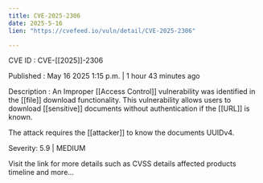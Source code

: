 ```yaml
---
title: CVE-2025-2306
date: 2025-5-16
lien: "https://cvefeed.io/vuln/detail/CVE-2025-2306"

---
```


CVE ID : CVE-[[2025]]-2306

Published :  May 16
2025
1:15 p.m. | 1 hour
43 minutes ago

Description : An Improper [[Access Control]] vulnerability was
identified in the [[file]] download functionality. This vulnerability allows users
to download [[sensitive]] documents without authentication
if the [[URL]] is known.



The attack
requires the [[attacker]] to know the documents UUIDv4.

Severity: 5.9 | MEDIUM

Visit the link for more details
such as CVSS details
affected products
timeline
and more...
